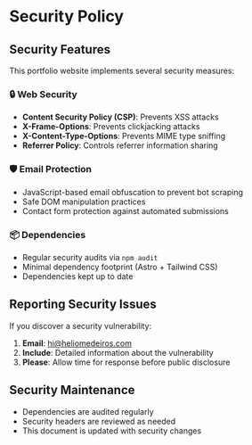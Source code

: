 # Security Policy

## Security Features

This portfolio website implements several security measures:

### 🔒 Web Security

- **Content Security Policy (CSP)**: Prevents XSS attacks
- **X-Frame-Options**: Prevents clickjacking attacks
- **X-Content-Type-Options**: Prevents MIME type sniffing
- **Referrer Policy**: Controls referrer information sharing

### 🛡️ Email Protection

- JavaScript-based email obfuscation to prevent bot scraping
- Safe DOM manipulation practices
- Contact form protection against automated submissions

### 📦 Dependencies

- Regular security audits via `npm audit`
- Minimal dependency footprint (Astro + Tailwind CSS)
- Dependencies kept up to date

## Reporting Security Issues

If you discover a security vulnerability:

1. **Email**: hi@heliomedeiros.com
2. **Include**: Detailed information about the vulnerability
3. **Please**: Allow time for response before public disclosure

## Security Maintenance

- Dependencies are audited regularly
- Security headers are reviewed as needed
- This document is updated with security changes
